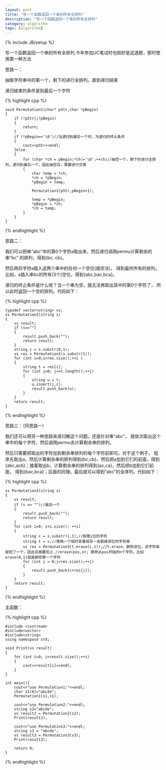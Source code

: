 ```yaml
---
layout: post
title: "写一个函数返回一个串的所有全排列"
description: "写一个函数返回一个串的所有全排列"
category: algorithm
tags: [algorithm]
---
```

{% include JB/setup %}


写一个函数返回一个串的所有全排列,今年参加UC笔试时也刚好是这道题，那时使用第一种方法


思路一：

抽取字符串中的第一个，剩下的进行全排列。直到递归结束

递归结束的条件是到最后一个字符

{% highlight cpp %}

	void Permutation1(char* pStr,char *pBegin)
	{
		if (!pStr||!pBegin)
		{
			return;
		}
		if (*pBegin=='\0')//当递归到最后一个时，为递归的终止条件
		{
			cout<<pStr<<endl;
		}else
		{
			for (char *ch = pBegin;*ch!='\0';++ch)//抽空一个，剩下的进行全排列，递归到最后一个，因此抽空后，需要进行交换
			{
				char temp = *ch;
				*ch = *pBegin;
				*pBegin = temp;
	
				Permutation1(pStr,pBegin+1);
	
				temp = *pBegin;
				*pBegin = *ch;
				*ch = temp;
			}
		}
	}

{% endhighlight %}

思路二：

我们可以把串“abc”中的第0个字符a取出来，然后递归调用permu计算剩余的串“bc” 的排列，得到{bc, cb}。

然后再将字符a插入这两个串中的任何一个空位(插空法)， 得到最终所有的排列。比如，a插入串bc的所有(3个)空位，得到{abc,bac,bca}。 

递归的终止条件是什么呢？当一个串为空，就无法再取出其中的第0个字符了， 所以此时返回一个空的排列。代码如下：

{% highlight cpp %}

	typedef vector<string> vs;
	vs Permutation2(string s)
	{
		vs result;
		if (s=="")
		{
			result.push_back("");
			return result;
		}
		string c = s.substr(0,1);
		vs res = Permutation2(s.substr(1));
		for (int i=0;i<res.size();++i )
		{
			string t = res[i];
			for (int j=0; j<=t.length();++j)
			{
				string u = t;
				u.insert(j,c);
				result.push_back(u);
			}
		}
		return result;
	}

{% endhighlight %}

思路三：（同思路一）

我们还可以用另一种思路来递归解这个问题。还是针对串“abc”， 我依次取出这个串中的每个字符，然后调用permu去计算剩余串的排列。 

然后只需要把取出的字符加到剩余串排列的每个字符前即可。对于这个例子， 程序先取出a，然后计算剩余串的排列得到{bc,cb}，然后把a加到它们的前面，得到 {abc,acb}；接着取出b，计算剩余串的排列得到{ac,ca}，然后把b加到它们前面， 得到{bac,bca}；后面的同理。最后就可以得到“abc”的全序列。代码如下：

{% highlight cpp %}

	vs Permutation3(string s)
	{
		vs result;
		if (s == "")//最后一个
		{
			result.push_back("");
			return result;
		}
		for (int i=0; i<s.size(); ++i)
		{
			string c = s.substr(i,1);//取第i位的字符
			string t = s;//使用一个临时变量保存一会剔掉该位的字符串
			vs res = Permutation3(t.erase(i,1));//t.erase，删除该位，该字符串就短了一个，因此后面要加上.//erase(pos,n); 删除从pos开始的n个字符，比如erase(0,1)就是删除第一个字符
			for (int j = 0;j<res.size();++j)
			{
				result.push_back(c+res[j]);
			}
		}
		return result;
	}

{% endhighlight %}


主函数：

{% highlight cpp %}

	#include <iostream>
	#include<vector>
	#include<string>
	using namespace std;
	
	void Print(vs result)
	{
		for (int i=0; i<result.size();++i)
		{
			cout<<result[i]<<endl;
		}
	}
	
	int main(){
		cout<<"use Permulation1:"<<endl;
		char s1[6]="abcde";
		Permutation1(s1,s1);
		
		cout<<"use Permulation2:"<<endl;
		string s2="abcde";
		vs result2 = Permutation2(s2);
		Print(result2);
	
		cout<<"use Permulation3:"<<endl;
		string s3 = "abcde";
		vs result3 = Permutation3(s3);
		Print(result3);
	
		return 0;
	}

{% endhighlight %}